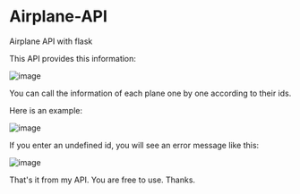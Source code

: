 # Airplane-API

Airplane API with flask

This API provides this information:

![image](https://user-images.githubusercontent.com/74300754/234993347-68abafba-8c11-4817-b669-7b87610017ba.png)

You can call the information of each plane one by one according to their ids.

Here is an example:

![image](https://user-images.githubusercontent.com/74300754/234993887-c67faba0-b644-4961-8ffc-1d16f23d45e5.png)

If you enter an undefined id, you will see an error message like this:

![image](https://user-images.githubusercontent.com/74300754/234994083-7dc1cd27-eeea-4775-8106-f3c5f0c2dbc7.png)

That's it from my API. You are free to use. Thanks.
